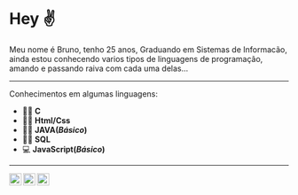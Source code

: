 # Hey ✌

Meu nome é Bruno, tenho 25 anos, Graduando em Sistemas de Informacão, ainda estou conhecendo varios tipos de linguagens de programação, amando e passando raiva com cada uma delas...

---
Conhecimentos em algumas linguagens:
* 👨‍💻 **C**
* 👨‍💻 **Html/Css**
* 👨‍💻 **JAVA(__*Básico*__)**
* 👨‍💻 **SQL**
* 💻 **JavaScript(__*Básico*__)**
---
<a target="_blank" href="https://www.linkedin.com/in/brunofsi/">
  <img align="left" alt="Linkedin" width="22px" src="https://cdn-icons-png.flaticon.com/512/1384/1384072.png" />
</a>
<a target="_blank" href="https://www.instagram.com/brunof_si/">
  <img align="left" alt="Instagram" width="22px" src="https://cdn-icons-png.flaticon.com/512/1384/1384073.png" />
</a>
<a target="_blank" href="https://twitter.com/fsi_bruno">
  <img align="left" alt="Twitter" width="22px" src="https://cdn-icons-png.flaticon.com/512/1384/1384075.png" />
</a>
</br>
